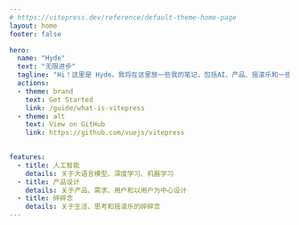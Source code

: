 ```yaml
---
# https://vitepress.dev/reference/default-theme-home-page
layout: home
footer: false

hero:
  name: "Hyde"
  text: "无限进步"
  tagline: "Hi！这里是 Hyde。我将在这里放一些我的笔记，包括AI、产品、摇滚乐和一些碎碎念。"
  actions:
  - theme: brand
    text: Get Started
    link: /guide/what-is-vitepress
  - theme: alt
    text: View on GitHub
    link: https://github.com/vuejs/vitepress
  

features:
  - title: 人工智能
    details: 关于大语言模型、深度学习、机器学习
  - title: 产品设计
    details: 关于产品、需求、用户和以用户为中心设计
  - title: 碎碎念
    details: 关于生活、思考和摇滚乐的碎碎念
---
```


